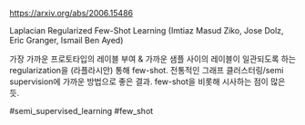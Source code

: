 https://arxiv.org/abs/2006.15486

Laplacian Regularized Few-Shot Learning (Imtiaz Masud Ziko, Jose Dolz, Eric Granger, Ismail Ben Ayed)

가장 가까운 프로토타입의 레이블 부여 & 가까운 샘플 사이의 레이블이 일관되도록 하는 regularization을 (라플라시안) 통해 few-shot. 전통적인 그래프 클러스터링/semi supervision에 가까운 방법으로 좋은 결과. few-shot을 비롯해 시사하는 점이 많은 듯.

#semi_supervised_learning #few_shot 